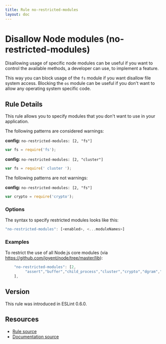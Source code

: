 ```yaml
---
title: Rule no-restricted-modules
layout: doc
---
```

<!-- Note: No pull requests accepted for this file. See README.md in the root directory for details. -->
# Disallow Node modules (no-restricted-modules)

Disallowing usage of specific node modules can be useful if you want to control the available methods, a developer can
use, to implement a feature.

This way you can block usage of the `fs` module if you want disallow file system access.
Blocking the `os` module can be useful if you don't want to allow any operating system specific code.

## Rule Details

This rule allows you to specify modules that you don't want to use in your application.

The following patterns are considered warnings:

__config:__ `no-restricted-modules: [2, "fs"]`

```js
var fs = require('fs');
```

__config:__ `no-restricted-modules: [2, "cluster"]`

```js
var fs = require(' cluster ');
```

The following patterns are not warnings:

__config:__ `no-restricted-modules: [2, "fs"]`

```js
var crypto = require('crypto');
```

### Options

The syntax to specify restricted modules looks like this:

```js
"no-restricted-modules": [<enabled>, <...moduleNames>]
```

### Examples

To restrict the use of all Node.js core modules (via https://github.com/joyent/node/tree/master/lib):

```js
    "no-restricted-modules": [2,
         "assert","buffer","child_process","cluster","crypto","dgram","dns","domain","events","freelist","fs","http","https","module","net","os","path","punycode","querystring","readline","repl","smalloc","stream","string_decoder","sys","timers","tls","tracing","tty","url","util","vm","zlib"
    ],
```

## Version

This rule was introduced in ESLint 0.6.0.

## Resources

* [Rule source](https://github.com/eslint/eslint/tree/master/lib/rules/no-restricted-modules.js)
* [Documentation source](https://github.com/eslint/eslint/tree/master/docs/rules/no-restricted-modules.md)
